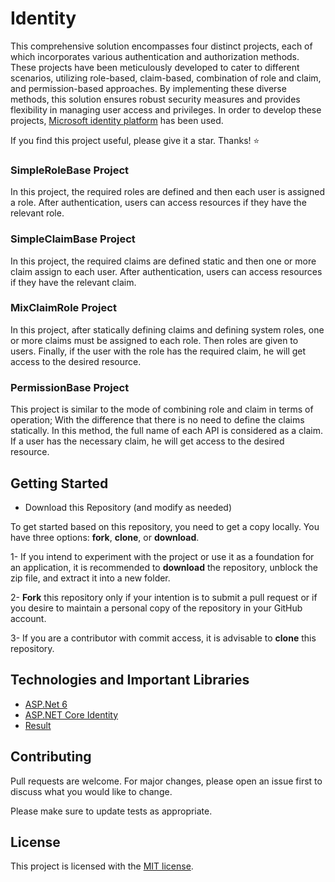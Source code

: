 # Identity

This comprehensive solution encompasses four distinct projects, each of which incorporates various authentication and authorization methods. These projects have been meticulously developed to cater to different scenarios, utilizing role-based, claim-based, combination of role and claim, and permission-based approaches. By implementing these diverse methods, this solution ensures robust security measures and provides flexibility in managing user access and privileges. In order to develop these projects, [Microsoft identity platform] has been used.

If you find this project useful, please give it a star. Thanks! ⭐

### SimpleRoleBase Project
In this project, the required roles are defined and then each user is assigned a role. After authentication, users can access resources if they have the relevant role.

### SimpleClaimBase Project
In this project, the required claims are defined static and then one or more claim assign to each user. After authentication, users can access resources if they have the relevant claim.

### MixClaimRole Project
In this project, after statically defining claims and defining system roles, one or more claims must be assigned to each role. Then roles are given to users. Finally, if the user with the role has the required claim, he will get access to the desired resource.

### PermissionBase Project
This project is similar to the mode of combining role and claim in terms of operation; With the difference that there is no need to define the claims statically. In this method, the full name of each API is considered as a claim. If a user has the necessary claim, he will get access to the desired resource.

## Getting Started
- Download this Repository (and modify as needed)

To get started based on this repository, you need to get a copy locally. You have three options: **fork**, **clone**, or **download**.

1- If you intend to experiment with the project or use it as a foundation for an application, it is recommended to **download** the repository, unblock the zip file, and extract it into a new folder.

2- **Fork** this repository only if your intention is to submit a pull request or if you desire to maintain a personal copy of the repository in your GitHub account.

3- If you are a contributor with commit access, it is advisable to **clone** this repository.

## Technologies and Important Libraries
- [ASP.Net 6]
- [ASP.NET Core Identity]
- [Result]

## Contributing

Pull requests are welcome. For major changes, please open an issue first
to discuss what you would like to change.

Please make sure to update tests as appropriate.

## License
This project is licensed with the [MIT license].


[Microsoft identity platform]: <https://learn.microsoft.com/en-us/entra/identity-platform/>
[ASP.Net 6]: <https://github.com/dotnet/aspnetcore>
[ASP.NET Core Identity]:  <https://github.com/dotnet/aspnetcore/tree/main/src/Identity>
[Result]: <https://github.com/ardalis/Result>
[MIT license]: <https://github.com/yapma/identity/blob/main/LICENSE>
